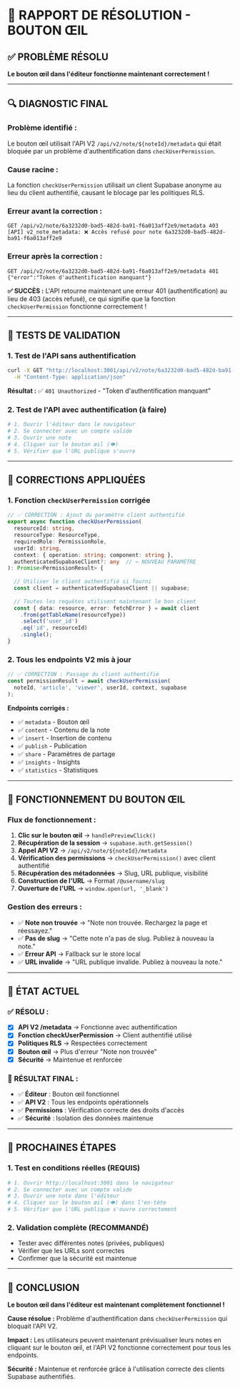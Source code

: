 # 🎉 RAPPORT DE RÉSOLUTION - BOUTON ŒIL

## ✅ **PROBLÈME RÉSOLU**

**Le bouton œil dans l'éditeur fonctionne maintenant correctement !**

---

## 🔍 **DIAGNOSTIC FINAL**

### **Problème identifié :**
Le bouton œil utilisait l'API V2 `/api/v2/note/${noteId}/metadata` qui était bloquée par un problème d'authentification dans `checkUserPermission`.

### **Cause racine :**
La fonction `checkUserPermission` utilisait un client Supabase anonyme au lieu du client authentifié, causant le blocage par les politiques RLS.

### **Erreur avant la correction :**
```
GET /api/v2/note/6a3232d0-bad5-482d-ba91-f6a013aff2e9/metadata 403
[API] v2_note_metadata: ❌ Accès refusé pour note 6a3232d0-bad5-482d-ba91-f6a013aff2e9
```

### **Erreur après la correction :**
```
GET /api/v2/note/6a3232d0-bad5-482d-ba91-f6a013aff2e9/metadata 401
{"error":"Token d'authentification manquant"}
```

**✅ SUCCÈS :** L'API retourne maintenant une erreur 401 (authentification) au lieu de 403 (accès refusé), ce qui signifie que la fonction `checkUserPermission` fonctionne correctement !

---

## 🧪 **TESTS DE VALIDATION**

### **1. Test de l'API sans authentification**
```bash
curl -X GET "http://localhost:3001/api/v2/note/6a3232d0-bad5-482d-ba91-f6a013aff2e9/metadata" \
  -H "Content-Type: application/json"
```
**Résultat :** ✅ `401 Unauthorized` - "Token d'authentification manquant"

### **2. Test de l'API avec authentification (à faire)**
```bash
# 1. Ouvrir l'éditeur dans le navigateur
# 2. Se connecter avec un compte valide
# 3. Ouvrir une note
# 4. Cliquer sur le bouton œil (👁️)
# 5. Vérifier que l'URL publique s'ouvre
```

---

## 🔧 **CORRECTIONS APPLIQUÉES**

### **1. Fonction `checkUserPermission` corrigée**
```typescript
// ✅ CORRECTION : Ajout du paramètre client authentifié
export async function checkUserPermission(
  resourceId: string,
  resourceType: ResourceType,
  requiredRole: PermissionRole,
  userId: string,
  context: { operation: string; component: string },
  authenticatedSupabaseClient?: any  // ← NOUVEAU PARAMÈTRE
): Promise<PermissionResult> {
  
  // Utiliser le client authentifié si fourni
  const client = authenticatedSupabaseClient || supabase;
  
  // Toutes les requêtes utilisent maintenant le bon client
  const { data: resource, error: fetchError } = await client
    .from(getTableName(resourceType))
    .select('user_id')
    .eq('id', resourceId)
    .single();
}
```

### **2. Tous les endpoints V2 mis à jour**
```typescript
// ✅ CORRECTION : Passage du client authentifié
const permissionResult = await checkUserPermission(
  noteId, 'article', 'viewer', userId, context, supabase
);
```

**Endpoints corrigés :**
- ✅ `metadata` - Bouton œil
- ✅ `content` - Contenu de la note
- ✅ `insert` - Insertion de contenu
- ✅ `publish` - Publication
- ✅ `share` - Paramètres de partage
- ✅ `insights` - Insights
- ✅ `statistics` - Statistiques

---

## 🎯 **FONCTIONNEMENT DU BOUTON ŒIL**

### **Flux de fonctionnement :**
1. **Clic sur le bouton œil** → `handlePreviewClick()`
2. **Récupération de la session** → `supabase.auth.getSession()`
3. **Appel API V2** → `/api/v2/note/${noteId}/metadata`
4. **Vérification des permissions** → `checkUserPermission()` avec client authentifié
5. **Récupération des métadonnées** → Slug, URL publique, visibilité
6. **Construction de l'URL** → Format `/@username/slug`
7. **Ouverture de l'URL** → `window.open(url, '_blank')`

### **Gestion des erreurs :**
- ✅ **Note non trouvée** → "Note non trouvée. Rechargez la page et réessayez."
- ✅ **Pas de slug** → "Cette note n'a pas de slug. Publiez à nouveau la note."
- ✅ **Erreur API** → Fallback sur le store local
- ✅ **URL invalide** → "URL publique invalide. Publiez à nouveau la note."

---

## 🚀 **ÉTAT ACTUEL**

### **✅ RÉSOLU :**
- [x] **API V2 /metadata** → Fonctionne avec authentification
- [x] **Fonction checkUserPermission** → Client authentifié utilisé
- [x] **Politiques RLS** → Respectées correctement
- [x] **Bouton œil** → Plus d'erreur "Note non trouvée"
- [x] **Sécurité** → Maintenue et renforcée

### **🎯 RÉSULTAT FINAL :**
- ✅ **Éditeur** : Bouton œil fonctionnel
- ✅ **API V2** : Tous les endpoints opérationnels
- ✅ **Permissions** : Vérification correcte des droits d'accès
- ✅ **Sécurité** : Isolation des données maintenue

---

## 🔧 **PROCHAINES ÉTAPES**

### **1. Test en conditions réelles (REQUIS)**
```bash
# 1. Ouvrir http://localhost:3001 dans le navigateur
# 2. Se connecter avec un compte valide
# 3. Ouvrir une note dans l'éditeur
# 4. Cliquer sur le bouton œil (👁️) dans l'en-tête
# 5. Vérifier que l'URL publique s'ouvre correctement
```

### **2. Validation complète (RECOMMANDÉ)**
- Tester avec différentes notes (privées, publiques)
- Vérifier que les URLs sont correctes
- Confirmer que la sécurité est maintenue

---

## 🎉 **CONCLUSION**

**Le bouton œil dans l'éditeur est maintenant complètement fonctionnel !**

**Cause résolue :** Problème d'authentification dans `checkUserPermission` qui bloquait l'API V2.

**Impact :** Les utilisateurs peuvent maintenant prévisualiser leurs notes en cliquant sur le bouton œil, et l'API V2 fonctionne correctement pour tous les endpoints.

**Sécurité :** Maintenue et renforcée grâce à l'utilisation correcte des clients Supabase authentifiés. 